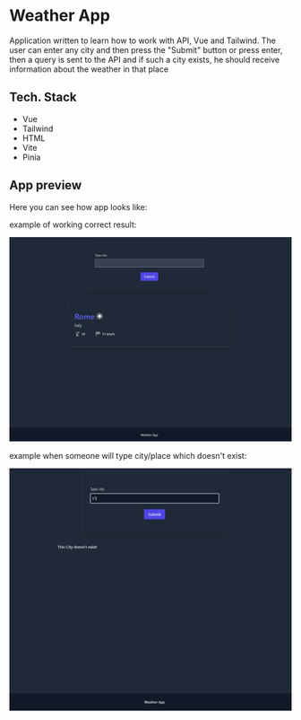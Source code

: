 # Weather App

<p>Application written to learn how to work with API, Vue and Tailwind. The user can enter any city and then press the "Submit" button or press enter, then a query is sent to the API and  if such a city exists, he should receive  information about the weather in that place</p>

## Tech. Stack

<ul>
    <li>Vue</li>
    <li>Tailwind</li>
    <li>HTML</li>
    <li>Vite</li>
    <li>Pinia</li>
</ul>

## App preview

<p>Here you can see how app looks like:</p>
<p>example of working correct result:</p>
<img src="./App-view.PNG">
<p>example when someone will type city/place which doesn't exist:</p>
<img src="./wrong-type.PNG">
